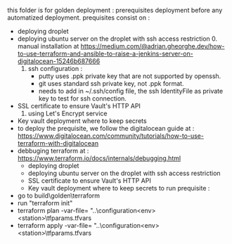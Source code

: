 this folder is for golden deployment : prerequisites deployment before any automatized deployment.
prequisites consist on : 
- deploying droplet
- deploying ubuntu server on the droplet with ssh access restriction
    0. manual installation at https://medium.com/@adrian.gheorghe.dev/how-to-use-terraform-and-ansible-to-raise-a-jenkins-server-on-digitalocean-15246b687666 
    1. ssh configuration :
        - putty uses .ppk private key that are not supported by openssh.
        - git uses standard ssh private key, not .ppk format.
        - needs to add in ~/.ssh/config file, the ssh IdentityFile as private key to test for ssh connection.
- SSL certificate to ensure Vault's HTTP API
    1. using Let's Encrypt service
- Key vault deployment where to keep secrets
- to deploy the prequisite, we follow the digitalocean guide at : https://www.digitalocean.com/community/tutorials/how-to-use-terraform-with-digitalocean
- debbuging terraform at : https://www.terraform.io/docs/internals/debugging.html
    - deploying droplet
    - deploying ubuntu server on the droplet with ssh access restriction
    - SSL certificate to ensure Vault's HTTP API
    - Key vault deployment where to keep secrets
to run prequisite :
- go to build\golden\terraform
- run "terraform init"
- terraform plan -var-file= "..\configuration\<env>\<station>\tfparams.tfvars
- terraform apply -var-file= "..\configuration\<env>\<station>\tfparams.tfvars

